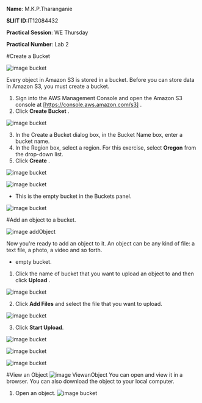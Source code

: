 **Name**: M.K.P.Tharanganie
 
 **SLIIT ID**:IT12084432
 
 **Practical Session**: WE Thursday 
 
 **Practical Number**: Lab 2

#Create a Bucket

![image bucket](http://i58.tinypic.com/15xkcd3.jpg)

Every object in Amazon S3 is stored in a bucket. Before you can store data in Amazon S3, you must create a bucket.

1. Sign into the AWS Management Console and open the Amazon S3 console at [https://console.aws.amazon.com/s3] .
2. Click **Create Bucket** .

![image bucket](http://i60.tinypic.com/2hzmtdi.jpg)

3. In the Create a Bucket dialog box, in the Bucket Name box, enter a bucket name.
4. In the Region box, select a region. For this exercise, select **Oregon** from the drop-down list.
5. Click **Create** .

![image bucket](http://i58.tinypic.com/2zrdg29.jpg)

![image bucket](http://i62.tinypic.com/2gwyzdc.jpg)

* This is the empty bucket in the Buckets panel.

![image bucket](http://i58.tinypic.com/spaurt.jpg)

#Add an object to a bucket.

![image addObject](http://i61.tinypic.com/r2lwk5.jpg)

 Now you're ready to add an object to it. An object can be any kind of file: a text file, a photo, a video and so forth.

* empty bucket.

1. Click the name of bucket that you want to upload an object to and then click **Upload** .

![image bucket](http://i58.tinypic.com/33ccd1d.jpg)

2. Click **Add Files** and select the file that you want to upload.

![image bucket](http://i60.tinypic.com/28i3g3t.jpg)

3. Click **Start Upload**.

![image bucket](http://i59.tinypic.com/161hmxl.jpg)

![image bucket](http://i59.tinypic.com/2yxn1xi.jpg)

![image bucket](http://i59.tinypic.com/2d12szq.jpg)

#View an Object
![image ViewanObject](http://i58.tinypic.com/j0iqvq.jpg)
You can open and view it in a browser. You can also download the object to your local computer.

1. Open an object.
![image bucket](http://i58.tinypic.com/2daeq2q.jpg)



